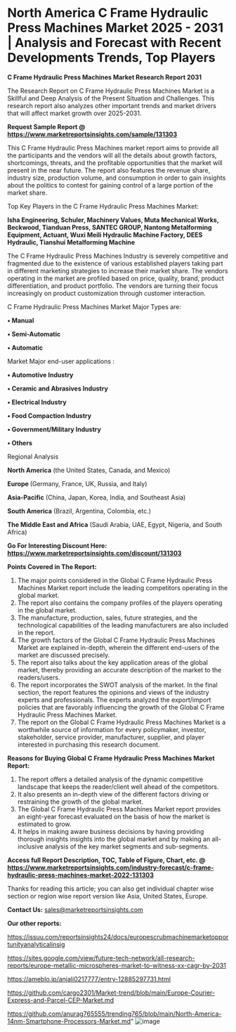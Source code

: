 # North America C Frame Hydraulic Press Machines Market 2025 - 2031 | Analysis and Forecast with Recent Developments Trends, Top Players

<strong>C Frame Hydraulic Press Machines Market Research Report 2031</strong>

The Research Report on C Frame Hydraulic Press Machines Market is a Skillful and Deep Analysis of the Present Situation and Challenges. This research report also analyzes other important trends and market drivers that will affect market growth over 2025-2031.

<strong>Request Sample Report @ <a href=https://www.marketreportsinsights.com/sample/131303>https://www.marketreportsinsights.com/sample/131303</a></strong>

This C Frame Hydraulic Press Machines market report aims to provide all the participants and the vendors will all the details about growth factors, shortcomings, threats, and the profitable opportunities that the market will present in the near future. The report also features the revenue share, industry size, production volume, and consumption in order to gain insights about the politics to contest for gaining control of a large portion of the market share.

Top Key Players in the C Frame Hydraulic Press Machines Market:

<strong>Isha Engineering, Schuler, Machinery Values, Muta Mechanical Works, Beckwood, Tianduan Press, SANTEC GROUP, Nantong Metalforming Equipment, Actuant, Wuxi Meili Hydraulic Machine Factory, DEES Hydraulic, Tianshui Metalforming Machine</strong>

The C Frame Hydraulic Press Machines Industry is severely competitive and fragmented due to the existence of various established players taking part in different marketing strategies to increase their market share. The vendors operating in the market are profiled based on price, quality, brand, product differentiation, and product portfolio. The vendors are turning their focus increasingly on product customization through customer interaction.

C Frame Hydraulic Press Machines Market Major Types are:

<strong>• Manual

• Semi-Automatic

• Automatic</strong>

Market Major end-user applications :

<strong>• Automotive Industry

• Ceramic and Abrasives Industry

• Electrical Industry

• Food Compaction Industry

• Government/Military Industry

• Others</strong>

Regional Analysis

</u><strong><b>North America</b></strong> (the United States, Canada, and Mexico)

<strong><b>Europe </b></strong>(Germany, France, UK, Russia, and Italy)

<strong><b>Asia-Pacific</b></strong> (China, Japan, Korea, India, and Southeast Asia)

<strong><b>South America</b></strong> (Brazil, Argentina, Colombia, etc.)

<strong><b>The Middle East and Africa</b></strong> (Saudi Arabia, UAE, Egypt, Nigeria, and South Africa)

<strong>Go For Interesting Discount Here: <a href=https://www.marketreportsinsights.com/discount/131303>https://www.marketreportsinsights.com/discount/131303</a></strong>

<strong>Points Covered in The Report:</strong>
<ol>
  <li>The major points considered in the Global C Frame Hydraulic Press Machines Market report include the leading competitors operating in the global market.</li>
  <li>The report also contains the company profiles of the players operating in the global market.</li>
  <li>The manufacture, production, sales, future strategies, and the technological capabilities of the leading manufacturers are also included in the report.</li>
  <li>The growth factors of the Global C Frame Hydraulic Press Machines Market are explained in-depth, wherein the different end-users of the market are discussed precisely.</li>
  <li>The report also talks about the key application areas of the global market, thereby providing an accurate description of the market to the readers/users.</li>
  <li>The report incorporates the SWOT analysis of the market. In the final section, the report features the opinions and views of the industry experts and professionals. The experts analyzed the export/import policies that are favorably influencing the growth of the Global C Frame Hydraulic Press Machines Market.</li>
  <li>The report on the Global C Frame Hydraulic Press Machines Market is a worthwhile source of information for every policymaker, investor, stakeholder, service provider, manufacturer, supplier, and player interested in purchasing this research document.</li>
</ol>
<strong>Reasons for Buying Global C Frame Hydraulic Press Machines Market Report:</strong>

<ol>
  <li>The report offers a detailed analysis of the dynamic competitive landscape that keeps the reader/client well ahead of the competitors.</li>
  <li>It also presents an in-depth view of the different factors driving or restraining the growth of the global market.</li>
  <li>The Global C Frame Hydraulic Press Machines Market report provides an eight-year forecast evaluated on the basis of how the market is estimated to grow.</li>
  <li>It helps in making aware business decisions by having providing thorough insights insights into the global market and by making an all-inclusive analysis of the key market segments and sub-segments.</li>
</ol>
<strong>Access full Report Description, TOC, Table of Figure, Chart, etc. @ <a href=https://www.marketreportsinsights.com/industry-forecast/c-frame-hydraulic-press-machines-market-2022-131303>https://www.marketreportsinsights.com/industry-forecast/c-frame-hydraulic-press-machines-market-2022-131303</a></strong>


Thanks for reading this article; you can also get individual chapter wise section or region wise report version like Asia, United States, Europe.

<strong>Contact Us:</strong>
sales@marketreportsinsights.com

<strong>Our other reports:</strong>

<a href=https://issuu.com/reportsinsights24/docs/europescrubmachinemarketopportunityanalyticalinsig>https://issuu.com/reportsinsights24/docs/europescrubmachinemarketopportunityanalyticalinsig</a>

<a href=https://sites.google.com/view/future-tech-network/all-research-reports/europe-metallic-microspheres-market-to-witness-xx-cagr-by-2031>https://sites.google.com/view/future-tech-network/all-research-reports/europe-metallic-microspheres-market-to-witness-xx-cagr-by-2031</a>

<a href=https://ameblo.jp/anjali0217777/entry-12885297731.html>https://ameblo.jp/anjali0217777/entry-12885297731.html</a>

<a href=https://github.com/cargo2301/Market-trend/blob/main/Europe-Courier-Express-and-Parcel-CEP-Market.md>https://github.com/cargo2301/Market-trend/blob/main/Europe-Courier-Express-and-Parcel-CEP-Market.md</a>

<a href=https://github.com/anurag765555/trending765/blob/main/North-America-14nm-Smartphone-Processors-Market.md>https://github.com/anurag765555/trending765/blob/main/North-America-14nm-Smartphone-Processors-Market.md</a>"
![image](https://github.com/user-attachments/assets/18e7d9f8-b68f-4476-89c5-bdbe61e79425)
